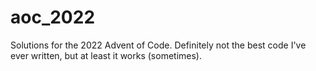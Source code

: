 # aoc_2022
Solutions for the 2022 Advent of Code.  Definitely not the best code I've ever written, but at least it works (sometimes).
